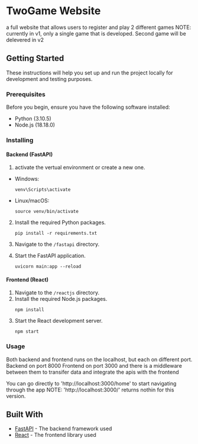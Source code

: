 # TwoGame Website 

a full website that allows users to register and play 2 different games
NOTE: currently in v1, only a single game that is developed. Second game will be delevered in v2

## Getting Started

These instructions will help you set up and run the project locally for development and testing purposes.

### Prerequisites

Before you begin, ensure you have the following software installed:

- Python (3.10.5)
- Node.js (18.18.0)

### Installing

#### Backend (FastAPI)

1. activate the vertual environment or create a new one.
- Windows:
  ```
  venv\Scripts\activate
  ```
- Linux/macOS:
  ```
  source venv/bin/activate
  ```
2. Install the required Python packages.
    ```
    pip install -r requirements.txt
    ```
2. Navigate to the `/fastapi` directory.

5. Start the FastAPI application.
    ```
    uvicorn main:app --reload
    ```

#### Frontend (React)

1. Navigate to the `/reactjs` directory.
2. Install the required Node.js packages.
    ```
    npm install
    ```
3. Start the React development server.
    ```
    npm start
    ```

### Usage

Both backend and frontend runs on the localhost, but each on different port.
Backend on port 8000
Frontend on port 3000
and there is a middleware between them to transifer data and integrate the apis with the frontend

You can go directly to 'http://localhost:3000/home' to start navigating through the app 
NOTE: 'http://localhost:3000/' returns nothin for this version. 

## Built With

- [FastAPI](https://fastapi.tiangolo.com/) - The backend framework used
- [React](https://reactjs.org/) - The frontend library used

